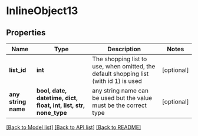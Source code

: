 # InlineObject13


## Properties
Name | Type | Description | Notes
------------ | ------------- | ------------- | -------------
**list_id** | **int** | The shopping list to use, when omitted, the default shopping list (with id 1) is used | [optional] 
**any string name** | **bool, date, datetime, dict, float, int, list, str, none_type** | any string name can be used but the value must be the correct type | [optional]

[[Back to Model list]](../README.md#documentation-for-models) [[Back to API list]](../README.md#documentation-for-api-endpoints) [[Back to README]](../README.md)


